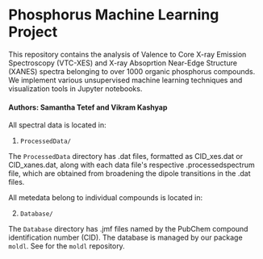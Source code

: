 # Phosphorus Machine Learning Project

This repository contains the analysis of Valence to Core X-ray Emission Spectroscopy (VTC-XES) and X-ray Absoprtion Near-Edge Structure (XANES) spectra belonging to over 1000 organic phosphorus compounds. We implement various unsupervised machine learning techniques and visualization tools in Jupyter notebooks.

#### Authors: Samantha Tetef and Vikram Kashyap

All spectral data is located in:

1. `ProcessedData/`

The `ProcessedData` directory has .dat files, formatted as CID_xes.dat or CID_xanes.dat, along with each data file's respective .processedspectrum file, which are obtained from broadening the dipole transitions in the .dat files.


All metedata belong to individual compounds is located in:

2. `Database/`

The `Database` directory has .jmf files named by the PubChem compound identification number (CID). The database is managed by our package `moldl`. See [](https://github.com/vikramkashyap/moldl) for the `moldl` repository.